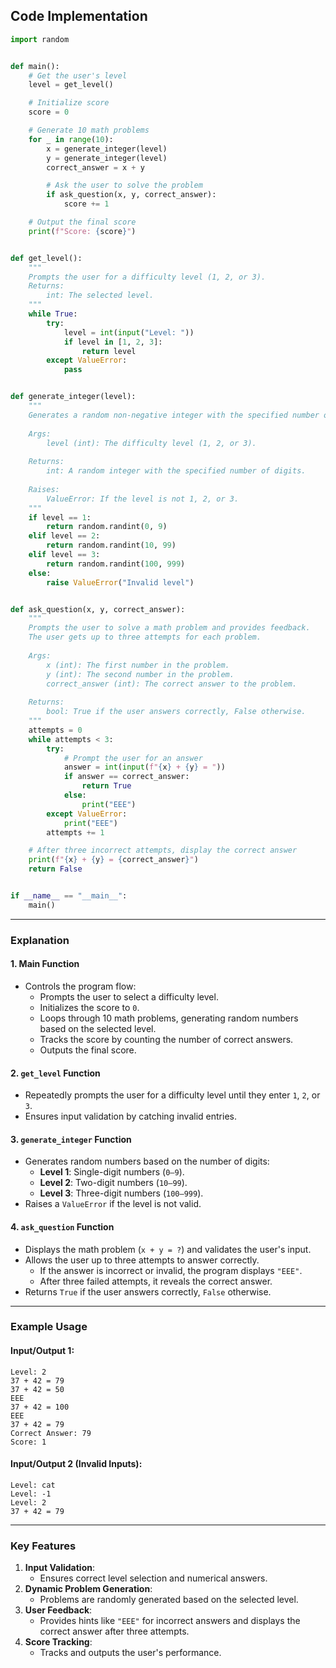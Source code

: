 ## **Code Implementation**
```python
import random


def main():
    # Get the user's level
    level = get_level()

    # Initialize score
    score = 0

    # Generate 10 math problems
    for _ in range(10):
        x = generate_integer(level)
        y = generate_integer(level)
        correct_answer = x + y

        # Ask the user to solve the problem
        if ask_question(x, y, correct_answer):
            score += 1

    # Output the final score
    print(f"Score: {score}")


def get_level():
    """
    Prompts the user for a difficulty level (1, 2, or 3).
    Returns:
        int: The selected level.
    """
    while True:
        try:
            level = int(input("Level: "))
            if level in [1, 2, 3]:
                return level
        except ValueError:
            pass


def generate_integer(level):
    """
    Generates a random non-negative integer with the specified number of digits.
    
    Args:
        level (int): The difficulty level (1, 2, or 3).
    
    Returns:
        int: A random integer with the specified number of digits.
    
    Raises:
        ValueError: If the level is not 1, 2, or 3.
    """
    if level == 1:
        return random.randint(0, 9)
    elif level == 2:
        return random.randint(10, 99)
    elif level == 3:
        return random.randint(100, 999)
    else:
        raise ValueError("Invalid level")


def ask_question(x, y, correct_answer):
    """
    Prompts the user to solve a math problem and provides feedback.
    The user gets up to three attempts for each problem.
    
    Args:
        x (int): The first number in the problem.
        y (int): The second number in the problem.
        correct_answer (int): The correct answer to the problem.
    
    Returns:
        bool: True if the user answers correctly, False otherwise.
    """
    attempts = 0
    while attempts < 3:
        try:
            # Prompt the user for an answer
            answer = int(input(f"{x} + {y} = "))
            if answer == correct_answer:
                return True
            else:
                print("EEE")
        except ValueError:
            print("EEE")
        attempts += 1

    # After three incorrect attempts, display the correct answer
    print(f"{x} + {y} = {correct_answer}")
    return False


if __name__ == "__main__":
    main()
```

---

### **Explanation**

#### **1. Main Function**
- Controls the program flow:
  - Prompts the user to select a difficulty level.
  - Initializes the score to `0`.
  - Loops through 10 math problems, generating random numbers based on the selected level.
  - Tracks the score by counting the number of correct answers.
  - Outputs the final score.

#### **2. `get_level` Function**
- Repeatedly prompts the user for a difficulty level until they enter `1`, `2`, or `3`.
- Ensures input validation by catching invalid entries.

#### **3. `generate_integer` Function**
- Generates random numbers based on the number of digits:
  - **Level 1**: Single-digit numbers (`0–9`).
  - **Level 2**: Two-digit numbers (`10–99`).
  - **Level 3**: Three-digit numbers (`100–999`).
- Raises a `ValueError` if the level is not valid.

#### **4. `ask_question` Function**
- Displays the math problem (`x + y = ?`) and validates the user's input.
- Allows the user up to three attempts to answer correctly.
  - If the answer is incorrect or invalid, the program displays `"EEE"`.
  - After three failed attempts, it reveals the correct answer.
- Returns `True` if the user answers correctly, `False` otherwise.

---

### **Example Usage**

#### Input/Output 1:
```plaintext
Level: 2
37 + 42 = 79
37 + 42 = 50
EEE
37 + 42 = 100
EEE
37 + 42 = 79
Correct Answer: 79
Score: 1
```

#### Input/Output 2 (Invalid Inputs):
```plaintext
Level: cat
Level: -1
Level: 2
37 + 42 = 79
```

---

### **Key Features**
1. **Input Validation**:
   - Ensures correct level selection and numerical answers.
2. **Dynamic Problem Generation**:
   - Problems are randomly generated based on the selected level.
3. **User Feedback**:
   - Provides hints like `"EEE"` for incorrect answers and displays the correct answer after three attempts.
4. **Score Tracking**:
   - Tracks and outputs the user's performance.
